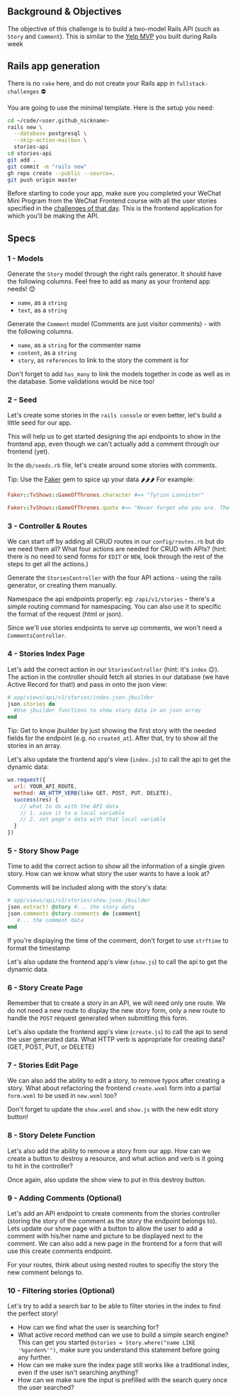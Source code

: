## Background & Objectives

The objective of this challenge is to build a two-model Rails API  (such as `Story` and `Comment`).
This is similar to the [Yelp MVP](https://kitt.lewagon.com/camps/194/challenges?path=05-Rails/03-Rails-story-Comments/02-Yelp-MVP) you built during Rails week



## Rails app generation

There is no `rake` here, and do not create your Rails app in `fullstack-challenges` ⛔

You are going to use the minimal template. Here is the setup you need:

```bash
cd ~/code/<user.github_nickname>
rails new \
  --database postgresql \
  --skip-action-mailbox \
  stories-api
cd stories-api
git add .
git commit -m "rails new"
gh repo create --public --source=.
git push origin master
```

Before starting to code your app, make sure you completed your WeChat Mini Program from the WeChat Frontend course with all the user stories specified in the [challenges of that day](https://kitt.lewagon.com/camps/236/challenges?path=04-Front-End/09-WX-MP-Frontend/01-WX-MP-Frontend-01). This is the frontend application for which you'll be making the API.

## Specs

### 1 - Models

Generate the `Story` model through the right rails generator. It should have the following columns. Feel free to add as many as your frontend app needs! 😊

- `name`, as a `string`
- `text`, as a `string`

Generate the `Comment` model (Comments are just visitor comments) - with the following columns.

- `name`, as a `string` for the commenter name
- `content`, as a `string`
- `story`, as `references` to link to the story the comment is for

Don't forget to add `has_many` to link the models together in code as well as in the database. Some validations would be nice too!

### 2 - Seed

Let's create some stories in the `rails console` or even better, let's build a little seed for our app.

This will help us to get started designing the api endpoints to show in the frontend app, even though we can't actually add a comment through our frontend (yet).

In the `db/seeds.rb` file, let's create around some stories with comments.

Tip: Use the [Faker](https://github.com/stympy/faker/) gem to spice up your data 🌶️🌶️🌶️  For example:

```ruby
Faker::TvShows::GameOfThrones.character #=> "Tyrion Lannister"

Faker::TvShows::GameOfThrones.quote #=> "Never forget who you are. The rest of the world won't. Wear it like an armor and it can never be used against you."
```

### 3 - Controller & Routes

We can start off by adding all CRUD routes in our `config/routes.rb` but do we need them all? What four actions are needed for CRUD with APIs? (hint: there is no need to send forms for `EDIT` or `NEW`, look through the rest of the steps to get all the actions.)

Generate the  `StoriesController` with the four API actions - using the rails generator, or creating them manually.

Namespace the api endpoints properly:  eg: `/api/v1/stories` - there's a simple routing command for namespacing. You can also use it to specific the format of the request (html or json).

Since we'll use stories endpoints to serve up comments, we won't need a `CommentsController`.


### 4 - Stories Index Page

Let's add the correct action in our `StoriesController` (hint: it's `index` 😉). The action in the controller should fetch all stories in our database (we have Active Record for that!) and pass in onto the json view:

```ruby
# app/views/api/v1/stories/index.json.jbuilder
json.stories do
  #Use jbuilder functions to show story data in an json array
end
```

Tip: Get to know jbuilder by just showing the first story with the needed fields for the endpoint (e.g. no `created_at`).  After that, try to show all the stories in an array.

Let's also update the frontend app's view (`index.js`)  to call the api to get the dynamic data:

```js
wx.request({
  url: YOUR_API_ROUTE,
  method: AN_HTTP_VERB(like GET, POST, PUT, DELETE),
  success(res) {
    // what to do with the API data
    // 1. save it to a local variable
    // 2. set page's data with that local variable
  }
})
```


### 5 - Story Show Page

Time to add the correct action to show all the information of a single given story. How can we know what story the user wants to have a look at?

Comments will be included along with the story's data:

```ruby
# app/views/api/v1/stories/show.json.jbuilder
json.extract! @story #... the story data
json.comments @story.comments do |comment|
   #... the comment data
end
```

If you're displaying the time of the comment, don't forget to use `strftime` to format the timestamp

Let's also update the frontend app's view (`show.js`)  to call the api to get the dynamic data.

### 6 - Story Create Page

Remember that to create a story in an API, we will need only one route. We do not need a new route to display the new story form, only a new route to handle the `POST` request generated when submitting this form.

Let's also update the frontend app's view (`create.js`)  to call the api to send the user generated data. What HTTP verb is appropriate for creating data? (GET, POST, PUT, or DELETE)


### 7 - Stories Edit Page

We can also add the ability to edit a story, to remove typos after creating a story. What about refactoring the frontend `create.wxml` form into a partial `form.wxml` to be used in `new.wxml` too?

Don't forget to update the `show.wxml` and `show.js` with the new edit story button!

### 8 - Story Delete Function

Let's also add the ability to remove a story from our app. How can we create a button to destroy a resource, and what action and verb is it going to hit in the controller?

Once again, also update the show view to put in this destroy button.


### 9 - Adding Comments  (Optional)

Let's add an API endpoint to create comments from the stories controller (storing the story of the comment as the story the endpoint belongs to). Lets update our show page with a button to allow the user to add a comment with his/her name and picture to be displayed next to the comment. We can also add a new page in the frontend for a form that will use this create comments endpoint.

For your routes, think about using nested routes to specifiy the story the new comment belongs to.


### 10 - Filtering stories (Optional)

Let's try to add a search bar to be able to filter stories in the index to find the perfect story!

- How can we find what the user is searching for?
- What active record method can we use to build a simple search engine? This can get you started `@stories = Story.where("name LIKE '%garden%'")`, make sure you understand this statement before going any further.
- How can we make sure the index page still works like a traditional index, even if the user isn't searching anything?
- How can we make sure the input is prefilled with the search query once the user searched?
